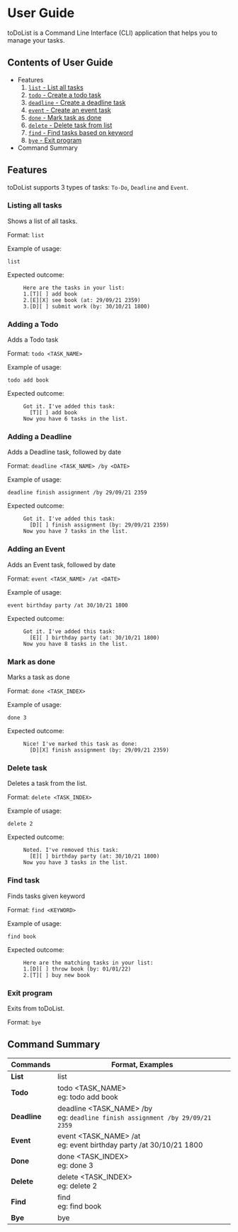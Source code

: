 # User Guide
toDoList is a Command Line Interface (CLI) application that 
helps you to manage your tasks.

## Contents of User Guide
- Features
  1. [`list` - List all tasks](#listing-all-tasks)
  2. [`todo` - Create a todo task](#adding-a-todo)
  3. [`deadline` - Create a deadline task](#adding-a-deadline)
  4. [`event` - Create an event task](#adding-an-event)
  5. [`done` - Mark task as done](#mark-as-done)
  6. [`delete` - Delete task from list](#delete-task)
  7. [`find` - Find tasks based on keyword](#find-task)
  8. [`bye` - Exit program](#exit-program)
- Command Summary

## Features 
toDoList supports 3 types of tasks: `To-Do`, `Deadline` and `Event`.

### Listing all tasks

Shows a list of all tasks.

Format: `list`

Example of usage:
```
list
```
Expected outcome:
```
     Here are the tasks in your list:
     1.[T][ ] add book
     2.[E][X] see book (at: 29/09/21 2359)
     3.[D][ ] submit work (by: 30/10/21 1800)
```

### Adding a Todo
Adds a Todo task

Format: `todo <TASK_NAME>`

Example of usage:
```
todo add book
```
Expected outcome:
```
     Got it. I've added this task:
       [T][ ] add book
     Now you have 6 tasks in the list.
```

### Adding a Deadline
Adds a Deadline task, followed by date

Format: `deadline <TASK_NAME> /by <DATE>`

Example of usage:
```
deadline finish assignment /by 29/09/21 2359
```
Expected outcome:
```
     Got it. I've added this task:
       [D][ ] finish assignment (by: 29/09/21 2359)
     Now you have 7 tasks in the list.
```

### Adding an Event
Adds an Event task, followed by date

Format: `event <TASK_NAME> /at <DATE>`

Example of usage:
```
event birthday party /at 30/10/21 1800
```
Expected outcome:
```
     Got it. I've added this task:
       [E][ ] birthday party (at: 30/10/21 1800)
     Now you have 8 tasks in the list.
```

### Mark as done
Marks a task as done

Format: `done <TASK_INDEX>`

Example of usage:
```
done 3
```
Expected outcome:
```
     Nice! I've marked this task as done:
       [D][X] finish assignment (by: 29/09/21 2359)
```       

### Delete task
Deletes a task from the list.

Format: `delete <TASK_INDEX>`

Example of usage:
```
delete 2
```
Expected outcome:
```
     Noted. I've removed this task:
       [E][ ] birthday party (at: 30/10/21 1800)
     Now you have 3 tasks in the list.
```       

### Find task
Finds tasks given keyword

Format: `find <KEYWORD>`

Example of usage:
```
find book
```
Expected outcome:
```
     Here are the matching tasks in your list:
     1.[D][ ] throw book (by: 01/01/22)
     2.[T][ ] buy new book
``` 


### Exit program
Exits from toDoList.

Format: `bye`

## Command Summary           

|Commands    |Format, Examples                                                                        |
| ----       | ----                                                                                   |
|**List**    | list                                                                                   |
|**Todo**    | todo <TASK_NAME> <br> eg: todo add book                                                |
|**Deadline**| deadline <TASK_NAME> /by <DATE> <br> eg: `deadline finish assignment /by 29/09/21 2359`|
|**Event**   | event <TASK_NAME> /at <DATE> <br> eg: event birthday party /at 30/10/21 1800           |
|**Done**    | done <TASK_INDEX> <br> eg: done 3                                                      |
|**Delete**  | delete <TASK_INDEX> <br> eg: delete 2                                                  |
|**Find**    | find <KEYWORD> <br> eg: find book                                                      |
|**Bye**     | bye                                                                                    |


